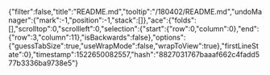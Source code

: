 {"filter":false,"title":"README.md","tooltip":"/180402/README.md","undoManager":{"mark":-1,"position":-1,"stack":[]},"ace":{"folds":[],"scrolltop":0,"scrollleft":0,"selection":{"start":{"row":0,"column":0},"end":{"row":3,"column":11},"isBackwards":false},"options":{"guessTabSize":true,"useWrapMode":false,"wrapToView":true},"firstLineState":0},"timestamp":1522650082557,"hash":"8827031767baaaf662c4fadd577b3336ba9738e5"}